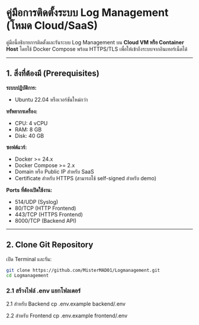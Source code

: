 # คู่มือการติดตั้งระบบ Log Management (โหมด Cloud/SaaS)

คู่มือนี้อธิบายการติดตั้งและรันระบบ Log Management บน **Cloud VM หรือ Container Host** โดยใช้ Docker Compose พร้อม HTTPS/TLS เพื่อให้เข้าถึงระบบจากอินเทอร์เน็ตได้

---

## 1. สิ่งที่ต้องมี (Prerequisites)

**ระบบปฏิบัติการ:**

- Ubuntu 22.04 หรือเวอร์ชันใหม่กว่า

**ทรัพยากรเครื่อง:**

- CPU: 4 vCPU
- RAM: 8 GB
- Disk: 40 GB

**ซอฟต์แวร์:**

- Docker >= 24.x
- Docker Compose >= 2.x
- Domain หรือ Public IP สำหรับ SaaS
- Certificate สำหรับ HTTPS (สามารถใช้ self-signed สำหรับ demo)

**Ports ที่ต้องเปิดใช้งาน:**

- 514/UDP (Syslog)
- 80/TCP (HTTP Frontend)
- 443/TCP (HTTPS Frontend)
- 8000/TCP (Backend API)

---

## 2. Clone Git Repository

เปิด Terminal และรัน:

```bash
git clone https://github.com/MisterMAD01/Logmanagement.git
cd Logmanagement
```

### 2.1 สร้างไฟล์ .env แยกโฟลเดอร์

2.1 สำหรับ Backend
cp .env.example backend/.env

2.2 สำหรับ Frontend
cp .env.example frontend/.env
